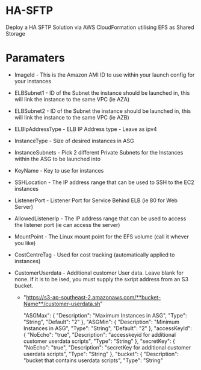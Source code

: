 # HA-SFTP
Deploy a HA SFTP Solution via AWS CloudFormation utilising EFS as Shared Storage

# Paramaters
* ImageId - This is the Amazon AMI ID to use within your launch config for your instances

* ELBSubnet1 - ID of the Subnet the instance should be launched in, this will link the instance to the same VPC (ie AZA)
 
* ELBSubnet2 - ID of the Subnet the instance should be launched in, this will link the instance to the same VPC (ie AZB)

* ELBIpAddressType - ELB IP Address type - Leave as ipv4

* InstanceType - Size of desired instances in ASG
       
* InstanceSubnets - Pick 2 different Private Subnets for the Instances within the ASG to be launched into

* KeyName - Key to use for instances

* SSHLocation - The IP address range that can be used to SSH to the EC2 instances

* ListenerPort - Listener Port for Service Behind ELB (ie 80 for Web Server)

* AllowedListenerIp - The IP address range that can be used to access the listener port (ie can access the server)

* MountPoint - The Linux mount point for the EFS volume (call it whever you like)

* CostCentreTag - Used for cost tracking (automatically applied to instances)

* CustomerUserdata - Additional customer User data. Leave blank for none. If it is to be ised, you must supply the sxript address from an S3 bucket.
  * "https://s3-ap-southeast-2.amazonaws.com/**bucket-Name**/customer-userdata.sh"
      












      "ASGMax": {
        "Description": "Maximum Instances in ASG",
        "Type": "String",
        "Default": "2"
      },
      "ASGMin": {
        "Description": "Minimum Instances in ASG",
        "Type": "String",
        "Default": "2"
      },
      "accessKeyId": {
        "NoEcho": "true",
        "Description": "accesskeyid for additional customer userdata scripts",
        "Type": "String"
      },
      "secretKey": {
        "NoEcho": "true",
        "Description": "secretKey for additional customer userdata scripts",
        "Type": "String"
      },
      "bucket": {
        "Description": "bucket that contains userdata scripts",
        "Type": "String"
